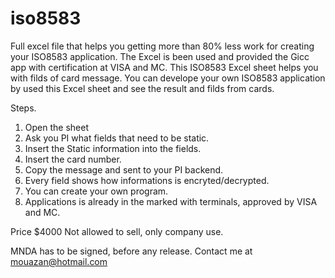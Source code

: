 # iso8583

Full excel file that helps you getting more than 80% less work for creating your ISO8583 application.
The Excel is been used and provided the Gicc app with certification at VISA and MC.
This ISO8583 Excel sheet helps you with filds of card message.
You can develope your own ISO8583 application by used this Excel sheet and see the result and filds from cards.

Steps.
1. Open the sheet
2. Ask you PI what fields that need to be static.
3. Insert the Static information into the fields.
4. Insert the card number.
5. Copy the message and sent to your PI backend. 
6. Every field shows how informations is encryted/decrypted.
7. You can create your own program.
8. Applications is already in the marked with terminals, approved by VISA and MC. 

Price $4000
Not allowed to sell, only company use.

MNDA has to be signed, before any release.
Contact me at mouazan@hotmail.com 
